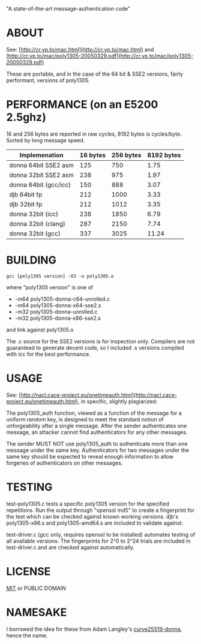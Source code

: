 "A state-of-the-art message-authentication code"

# ABOUT

See: [http://cr.yp.to/mac.html](http://cr.yp.to/mac.html) and [http://cr.yp.to/mac/poly1305-20050329.pdf](http://cr.yp.to/mac/poly1305-20050329.pdf)

These are portable, and in the case of the 64 bit & SSE2 versions, fairly performant, versions of poly1305.

# PERFORMANCE (on an E5200 2.5ghz)

16 and 256 bytes are reported in raw cycles, 8192 bytes is cycles/byte. Sorted by long message speed.

<table>
<thead><tr><th>Implemenation</th><th>16 bytes</th><th>256 bytes</th><th>8192 bytes</th></tr></thead>
<tbody>
<tr> <td>donna 64bit SSE2 asm</td> <td>125</td> <td>750</td> <td>1.75</td> </tr>
<tr> <td>donna 32bit SSE2 asm</td> <td>238</td> <td>975</td> <td>1.97</td> </tr>
<tr> <td>donna 64bit (gcc/icc)</td> <td>150</td> <td>888</td> <td>3.07</td> </tr>
<tr> <td>djb 64bit fp</td> <td>212</td> <td>1000</td> <td>3.33</td> </tr>
<tr> <td>djb 32bit fp</td> <td>212</td> <td>1012</td> <td>3.35</td> </tr>
<tr> <td>donna 32bit (icc)</td> <td>238</td> <td>1850</td> <td>6.79</td> </tr>
<tr> <td>donna 32bit (clang)</td> <td>287</td> <td>2150</td> <td>7.74</td> </tr>
<tr> <td>donna 32bit (gcc)</td> <td>337</td> <td>3025</td> <td>11.24</td> </tr>
</tbody>
</table>

# BUILDING

    gcc [poly1305 version] -O3 -o poly1305.o

where "poly1305 version" is one of

 * -m64 poly1305-donna-c64-unrolled.c
 * -m64 poly1305-donna-x64-sse2.s
 * -m32 poly1305-donna-unrolled.c
 * -m32 poly1305-donna-x86-sse2.s

and link against poly1305.o

The .c source for the SSE2 versions is for inspection only. Compilers are not guaranteed to generate
decent code, so I included .s versions compiled with icc for the best performance.

# USAGE

See: [http://nacl.cace-project.eu/onetimeauth.html](http://nacl.cace-project.eu/onetimeauth.html), in specific, slightly plagiarized:

The poly1305_auth function, viewed as a function of the message for a uniform random key, is 
designed to meet the standard notion of unforgeability after a single message. After the sender 
authenticates one message, an attacker cannot find authenticators for any other messages.

The sender MUST NOT use poly1305_auth to authenticate more than one message under the same key.
Authenticators for two messages under the same key should be expected to reveal enough information 
to allow forgeries of authenticators on other messages. 


# TESTING

test-poly1305.c tests a specific poly1305 version for the specified repetitions. Run the output 
through "openssl md5" to create a fingerprint for the test which can be checked against known 
working versions. djb's poly1305-x86.s and poly1305-amd64.s are included to validate against.

test-driver.c (gcc only, requires openssl to be installed) automates testing of all available 
versions. The fingerprints for 2^0 to 2^24 trials are included in test-driver.c and are checked 
against automatically.


LICENSE
=======

[MIT](http://www.opensource.org/licenses/mit-license.php) or PUBLIC DOMAIN


NAMESAKE
========

I borrowed the idea for these from Adam Langley's [curve25519-donna](http://github.com/agl/curve25519-donna), hence
the name.
